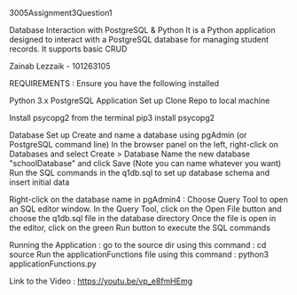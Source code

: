 3005Assignment3Question1

Database Interaction with PostgreSQL & Python
It is a Python application designed to interact with a PostgreSQL database for managing student records. It supports basic CRUD 

Zainab Lezzaik - 101263105

REQUIREMENTS : 
Ensure you have the following installed

Python 3.x
PostgreSQL
Application Set up
Clone Repo to local machine


Install psycopg2 from the terminal
pip3 install psycopg2

Database Set up
Create and name a database using pgAdmin (or PostgreSQL command line)
In the browser panel on the left, right-click on Databases and select Create > Database
Name the new database "schoolDatabase" and click Save (Note you can name whatever you want)
Run the SQL commands in the q1db.sql to set up database schema and insert initial data

Right-click on the database name in pgAdmin4 : 
Choose Query Tool to open an SQL editor window.
In the Query Tool, click on the Open File button and choose the q1db.sql file in the database directory
Once the file is open in the editor, click on the green Run button to execute the SQL commands

Running the Application : 
go to the source dir using this command : cd source 
Run the applicationFunctions file using this command :  python3 applicationFunctions.py

Link to the Video : https://youtu.be/vp_e8fmHEmg 
